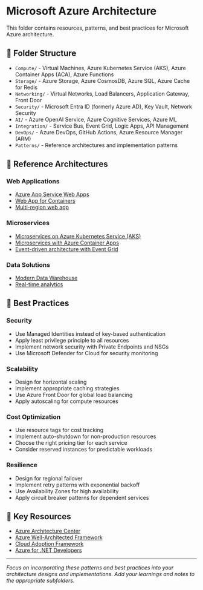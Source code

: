 # Microsoft Azure Architecture

This folder contains resources, patterns, and best practices for Microsoft Azure architecture.

## 📂 Folder Structure

- `Compute/` - Virtual Machines, Azure Kubernetes Service (AKS), Azure Container Apps (ACA), Azure Functions
- `Storage/` - Azure Storage, Azure CosmosDB, Azure SQL, Azure Cache for Redis
- `Networking/` - Virtual Networks, Load Balancers, Application Gateway, Front Door
- `Security/` - Microsoft Entra ID (formerly Azure AD), Key Vault, Network Security
- `AI/` - Azure OpenAI Service, Azure Cognitive Services, Azure ML
- `Integration/` - Service Bus, Event Grid, Logic Apps, API Management
- `DevOps/` - Azure DevOps, GitHub Actions, Azure Resource Manager (ARM)
- `Patterns/` - Reference architectures and implementation patterns

## 🏢 Reference Architectures

### Web Applications
- [Azure App Service Web Apps](https://learn.microsoft.com/en-us/azure/architecture/reference-architectures/app-service-web-app/)
- [Web App for Containers](https://learn.microsoft.com/en-us/azure/app-service/quickstart-custom-container?tabs=dotnet&pivots=container-linux)
- [Multi-region web app](https://learn.microsoft.com/en-us/azure/architecture/reference-architectures/app-service-web-app/multi-region)

### Microservices
- [Microservices on Azure Kubernetes Service (AKS)](https://learn.microsoft.com/en-us/azure/architecture/reference-architectures/containers/aks-microservices/aks-microservices)
- [Microservices with Azure Container Apps](https://learn.microsoft.com/en-us/azure/architecture/example-scenario/serverless/microservices-with-container-apps)
- [Event-driven architecture with Event Grid](https://learn.microsoft.com/en-us/azure/architecture/reference-architectures/serverless/event-processing)

### Data Solutions
- [Modern Data Warehouse](https://learn.microsoft.com/en-us/azure/architecture/solution-ideas/articles/modern-data-warehouse)
- [Real-time analytics](https://learn.microsoft.com/en-us/azure/architecture/solution-ideas/articles/real-time-analytics)

## 📝 Best Practices

### Security
- Use Managed Identities instead of key-based authentication
- Apply least privilege principle to all resources
- Implement network security with Private Endpoints and NSGs
- Use Microsoft Defender for Cloud for security monitoring

### Scalability
- Design for horizontal scaling
- Implement appropriate caching strategies
- Use Azure Front Door for global load balancing
- Apply autoscaling for compute resources

### Cost Optimization
- Use resource tags for cost tracking
- Implement auto-shutdown for non-production resources
- Choose the right pricing tier for each service
- Consider reserved instances for predictable workloads

### Resilience
- Design for regional failover
- Implement retry patterns with exponential backoff
- Use Availability Zones for high availability
- Apply circuit breaker patterns for dependent services

## 🔗 Key Resources

- [Azure Architecture Center](https://learn.microsoft.com/en-us/azure/architecture/)
- [Azure Well-Architected Framework](https://learn.microsoft.com/en-us/azure/architecture/framework/)
- [Cloud Adoption Framework](https://learn.microsoft.com/en-us/azure/cloud-adoption-framework/)
- [Azure for .NET Developers](https://learn.microsoft.com/en-us/dotnet/azure/)

---

_Focus on incorporating these patterns and best practices into your architecture designs and implementations. Add your learnings and notes to the appropriate subfolders._